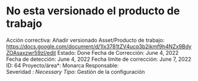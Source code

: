 # No esta versionado el producto de trabajo

Acción correctiva: Añadir versionado
Asset/Producto de trabajo: https://docs.google.com/document/d/1Ix3781tZV4ucq3b2ikmf9h4NZx9BdyZOAsaxzwr59zI/edit
Estado: Done
Fecha de Corrección: June 4, 2022
Fecha de detección: June 4, 2022
Fecha límite de corrección: June 7, 2022
ID: 64
Proyecto/área*: Monarca
Responsable:  
Severidad *: Necessary
Tipo*: Gestión de la configuración